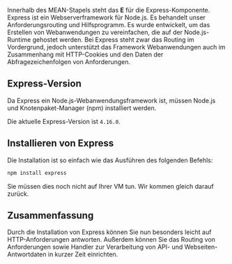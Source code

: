 Innerhalb des MEAN-Stapels steht das **E** für die Express-Komponente. Express ist ein Webserverframework für Node.js. Es behandelt unser Anforderungsrouting und Hilfsprogramm. Es wurde entwickelt, um das Erstellen von Webanwendungen zu vereinfachen, die auf der Node.js-Runtime gehostet werden. Bei Express steht zwar das Routing im Vordergrund, jedoch unterstützt das Framework Webanwendungen auch im Zusammenhang mit HTTP-Cookies und den Daten der Abfragezeichenfolgen von Anforderungen.

## <a name="express-version"></a>Express-Version

Da Express ein Node.js-Webanwendungsframework ist, müssen Node.js und Knotenpaket-Manager (npm) installiert werden.

Die aktuelle Express-Version ist `4.16.0`.

## <a name="how-to-install-express"></a>Installieren von Express

Die Installation ist so einfach wie das Ausführen des folgenden Befehls:

   ```bash
   npm install express
   ```

Sie müssen dies noch nicht auf Ihrer VM tun. Wir kommen gleich darauf zurück.

## <a name="summary"></a>Zusammenfassung

Durch die Installation von Express können Sie nun besonders leicht auf HTTP-Anforderungen antworten. Außerdem können Sie das Routing von Anforderungen sowie Handler zur Verarbeitung von API- und Webseiten-Antwortdaten in kurzer Zeit einrichten.